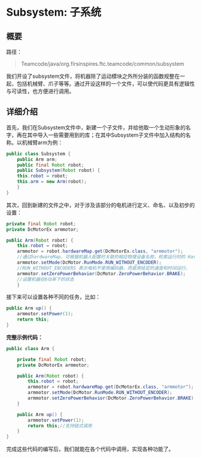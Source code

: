 # Subsystem: 子系统

## 概要

路径：
> Teamcode/java/org.firsinspires.ftc.teamcode/common/subsystem

我们开设了subsystem文件，将机器除了运动模块之外所分装的函数规整在一起，包括机械臂、爪子等等。通过开设这样的一个文件，可以使代码更具有逻辑性与可读性，也方便进行调用。

## 详细介绍

首先，我们在Subsystem文件中，新建一个子文件，并给他取一个生动形象的名字，再在其中导入一些需要用到的库；在其中Subsystem子文件中加入结构的名称。以机械臂arm为例：

```java
public class Subsystem {
    public Arm arm;
    public final Robot robot;
    public Subsystem(Robot robot) {
    this.robot = robot;
    this.arm = new Arm(robot);
    }
}

```

其次，回到新建的文件之中，对于涉及该部分的电机进行定义、命名、以及初步的设置：

```java
private final Robot robot;
private DcMotorEx armmotor;

public Arm(Robot robot) {
    this.robot = robot;
    armmotor = robot.hardwareMap.get(DcMotorEx.class, "armmotor");
    //通过hardwareMap，可根据机器人配置时关联的相应物理设备名称，检索运行时的 HardwareDevice 实例。
    armmotor.setMode(DcMotor.RunMode.RUN_WITHOUT_ENCODER);
    //RUN_WITHOUT_ENCODERS 表示电机不使用编码器，而是用给定的速度和时间运行。
    armmotor.setZeroPowerBehavior(DcMotor.ZeroPowerBehavior.BRAKE);
    //设置机器在0功率下的状态
    }
```

接下来可以设置各种不同的任务，比如：
```java
public Arm up() {
    armmotor.setPower(1);
    return this;
}
```

**完整示例代码：**
```java
public class Arm {

    private final Robot robot;
    private DcMotorEx armmotor;

    public Arm(Robot robot) {
        this.robot = robot;
        armmotor = robot.hardwareMap.get(DcMotorEx.class, "armmotor");
        armmotor.setMode(DcMotor.RunMode.RUN_WITHOUT_ENCODER);
        armmotor.setZeroPowerBehavior(DcMotor.ZeroPowerBehavior.BRAKE);
    }

    public Arm up() {
        armmotor.setPower(1);
        return this;//支持链式调用
    }
}
```
完成这些代码的编写后，我们就能在各个代码中调用，实现各种功能了。